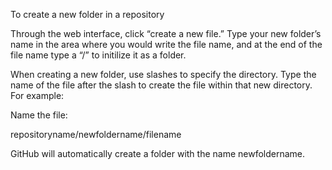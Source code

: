 To create a new folder in a repository 

Through the web interface, click “create a new file.” Type your new folder’s name in the area where you would write the file name, and at the end of the file name type a “/” to initilize it as a folder.

When creating a new folder, use slashes to specify the directory.
Type the name of the file after the slash to create the file within that new directory.
For example:

Name the file:

repositoryname/newfoldername/filename

GitHub will automatically create a folder with the name newfoldername.